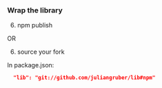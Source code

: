 
### Wrap the library

6) npm publish

OR

6) source your fork

In package.json:

```json
  "lib": "git://github.com/juliangruber/lib#npm"
```

